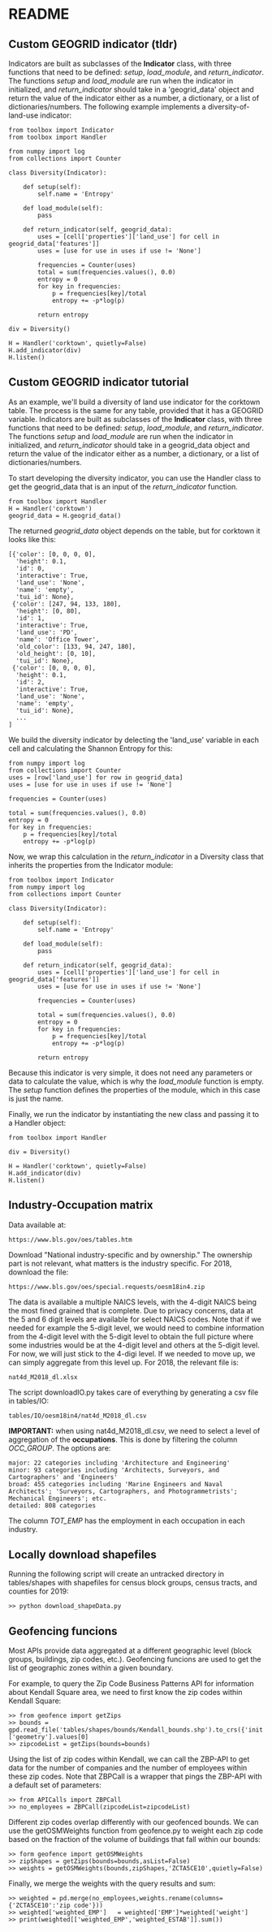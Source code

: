 # README

## Custom GEOGRID indicator (tldr)

Indicators are built as subclasses of the **Indicator** class, with three functions that need to be defined: *setup*, *load_module*, and *return_indicator*. The functions *setup* and *load_module* are run when the indicator in initialized, and *return_indicator* should take in a 'geogrid_data' object and return the value of the indicator either as a number, a dictionary, or a list of dictionaries/numbers. The following example implements a diversity-of-land-use indicator:
```
from toolbox import Indicator
from toolbox import Handler

from numpy import log
from collections import Counter

class Diversity(Indicator):

	def setup(self):
		self.name = 'Entropy'

	def load_module(self):
		pass

	def return_indicator(self, geogrid_data):
		uses = [cell['properties']['land_use'] for cell in geogrid_data['features']]
		uses = [use for use in uses if use != 'None']

		frequencies = Counter(uses)
		total = sum(frequencies.values(), 0.0)
		entropy = 0
		for key in frequencies:
			p = frequencies[key]/total
			entropy += -p*log(p)

		return entropy

div = Diversity()

H = Handler('corktown', quietly=False)
H.add_indicator(div)
H.listen()
```

## Custom GEOGRID indicator tutorial

As an example, we'll build a diversity of land use indicator for the corktown table. The process is the same for any table, provided that it has a GEOGRID variable. Indicators are built as subclasses of the **Indicator** class, with three functions that need to be defined: *setup*, *load_module*, and *return_indicator*. The functions *setup* and *load_module* are run when the indicator in initialized, and *return_indicator* should take in a geogrid_data object and return the value of the indicator either as a number, a dictionary, or a list of dictionaries/numbers.

To start developing the diversity indicator, you can use the Handler class to get the geogrid_data that is an input of the *return_indicator* function.
```
from toolbox import Handler
H = Handler('corktown')
geogrid_data = H.geogrid_data()
```

The returned *geogrid_data* object depends on the table, but for corktown it looks like this:
```
[{'color': [0, 0, 0, 0],
  'height': 0.1,
  'id': 0,
  'interactive': True,
  'land_use': 'None',
  'name': 'empty',
  'tui_id': None},
 {'color': [247, 94, 133, 180],
  'height': [0, 80],
  'id': 1,
  'interactive': True,
  'land_use': 'PD',
  'name': 'Office Tower',
  'old_color': [133, 94, 247, 180],
  'old_height': [0, 10],
  'tui_id': None},
 {'color': [0, 0, 0, 0],
  'height': 0.1,
  'id': 2,
  'interactive': True,
  'land_use': 'None',
  'name': 'empty',
  'tui_id': None},
  ...
]
```

We build the diversity indicator by delecting the 'land_use' variable in each cell and calculating the Shannon Entropy for this:
```
from numpy import log
from collections import Counter
uses = [row['land_use'] for row in geogrid_data]
uses = [use for use in uses if use != 'None']

frequencies = Counter(uses)

total = sum(frequencies.values(), 0.0)
entropy = 0
for key in frequencies:
	p = frequencies[key]/total
	entropy += -p*log(p)
```

Now, we wrap this calculation in the *return_indicator* in a Diversity class that inherits the properties from the Indicator module: 
```
from toolbox import Indicator
from numpy import log
from collections import Counter

class Diversity(Indicator):

	def setup(self):
		self.name = 'Entropy'

	def load_module(self):
		pass

	def return_indicator(self, geogrid_data):
		uses = [cell['properties']['land_use'] for cell in geogrid_data['features']]
		uses = [use for use in uses if use != 'None']

		frequencies = Counter(uses)

		total = sum(frequencies.values(), 0.0)
		entropy = 0
		for key in frequencies:
			p = frequencies[key]/total
			entropy += -p*log(p)

		return entropy
```

Because this indicator is very simple, it does not need any parameters or data to calculate the value, which is why the *load_module* function is empty. The *setup* function defines the properties of the module, which in this case is just the name. 

Finally, we run the indicator by instantiating the new class and passing it to a Handler object:
```
from toolbox import Handler

div = Diversity()

H = Handler('corktown', quietly=False)
H.add_indicator(div)
H.listen()
```

## Industry-Occupation matrix

Data available at: 
```
https://www.bls.gov/oes/tables.htm
```

Download "National industry-specific and by ownership." The ownership part is not relevant, what matters is the industry specific. For 2018, download the file:
```
https://www.bls.gov/oes/special.requests/oesm18in4.zip
```

The data is available a multiple NAICS levels, with the 4-digit NAICS being the most fined grained that is complete. Due to privacy concerns, data at the 5 and 6 digit levels are available for select NAICS codes. Note that if we needed for example the 5-digit level, we would need to combine information from the 4-digit level with the 5-digit level to obtain the full picture where some industries would be at the 4-digit level and others at the 5-digit level. For now, we will just stick to the 4-digi level. If we needed to move up, we can simply aggregate from this level up. For 2018, the relevant file is:
```
nat4d_M2018_dl.xlsx
```

The script downloadIO.py takes care of everything by generating a csv file in tables/IO:
```
tables/IO/oesm18in4/nat4d_M2018_dl.csv
```

**IMPORTANT:** when using nat4d_M2018_dl.csv, we need to select a level of aggregation of the **occupations**. This is done by filtering the column 
*OCC_GROUP*. The options are:
```
major: 22 categories including 'Architecture and Engineering'
minor: 93 categories including 'Architects, Surveyors, and Cartographers' and 'Engineers'
broad: 455 categories including 'Marine Engineers and Naval Architects'; 'Surveyors, Cartographers, and Photogrammetrists'; Mechanical Engineers'; etc.
detailed: 808 categories
```

The column *TOT_EMP* has the employment in each occupation in each industry. 

## Locally download shapefiles

Running the following script will create an untracked directory in tables/shapes with shapefiles for census block groups, census tracts, and counties for 2019:
```
>> python download_shapeData.py
```

## Geofencing funcions

Most APIs provide data aggregated at a different geographic level (block groups, buildings, zip codes, etc.). Geofencing funcions are used to get the list of geographic zones within a given boundary. 

For example, to query the Zip Code Business Patterns API for information about Kendall Square area, we need to first know the zip codes within Kendall Square:
```
>> from geofence import getZips
>> bounds = gpd.read_file('tables/shapes/bounds/Kendall_bounds.shp').to_crs({'init':"EPSG:4326"})['geometry'].values[0]
>> zipcodeList = getZips(bounds=bounds)
```

Using the list of zip codes within Kendall, we can call the ZBP-API to get data for the number of companies and the number of employees within these zip codes. Note that ZBPCall is a wrapper that pings the ZBP-API with a default set of parameters:
```
>> from APICalls import ZBPCall
>> no_employees = ZBPCall(zipcodeList=zipcodeList)
```

Different zip codes overlap differently with our geofenced bounds. We can use the getOSMWeights function from geofence.py to weight each zip code based on the fraction of the volume of buildings that fall within our bounds:
```
>> form geofence import getOSMWeights
>> zipShapes = getZips(bounds=bounds,asList=False)
>> weights = getOSMWeights(bounds,zipShapes,'ZCTA5CE10',quietly=False)
```

Finally, we merge the weights with the query results and sum:
```
>> weighted = pd.merge(no_employees,weights.rename(columns={'ZCTA5CE10':'zip code'}))
>> weighted['weighted_EMP']   = weighted['EMP']*weighted['weight']
>> print(weighted[['weighted_EMP','weighted_ESTAB']].sum())
```